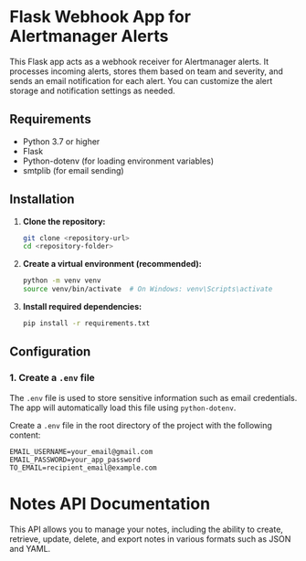 # Flask Webhook App for Alertmanager Alerts

This Flask app acts as a webhook receiver for Alertmanager alerts. It processes incoming alerts, stores them based on team and severity, and sends an email notification for each alert. You can customize the alert storage and notification settings as needed.

## Requirements

- Python 3.7 or higher
- Flask
- Python-dotenv (for loading environment variables)
- smtplib (for email sending)

## Installation

1. **Clone the repository:**

    ```bash
    git clone <repository-url>
    cd <repository-folder>
    ```

2. **Create a virtual environment (recommended):**

    ```bash
    python -m venv venv
    source venv/bin/activate  # On Windows: venv\Scripts\activate
    ```

3. **Install required dependencies:**

    ```bash
    pip install -r requirements.txt
    ```

## Configuration

### 1. Create a `.env` file

The `.env` file is used to store sensitive information such as email credentials. The app will automatically load this file using `python-dotenv`.

Create a `.env` file in the root directory of the project with the following content:

```env
EMAIL_USERNAME=your_email@gmail.com
EMAIL_PASSWORD=your_app_password
TO_EMAIL=recipient_email@example.com
```


# Notes API Documentation

This API allows you to manage your notes, including the ability to create, retrieve, update, delete, and export notes in various formats such as JSON and YAML.
